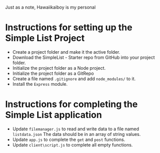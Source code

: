 Just as a note, Hawaiikaiboy is my personal

# Instructions for setting up the Simple List Project

- Create a project folder and make it the active folder.
- Download the SimpleList - Starter repo from GitHub into your project folder.
- Initialize the project folder as a Node project.
- Initialize the project folder as a GitRepo
- Create a file named `.gitignore` and add `node_modules/` to it.
- Install the `Express` module.

# Instructions for completing the Simple List application
- Update `filemanager.js` to read and write data to a file named `listdata.json` The data should be in an array of string values.
- Update `app.js` to complete the `get` and `post` functions.
- Update `client\script.js` to complete all empty functions.
